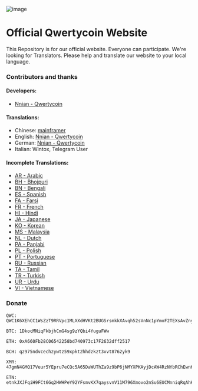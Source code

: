 ![image](https://cdn.qwertycoin.org/images/press/other/qwc-github-3.png)

# Official Qwertycoin Website
This Repository is for our official website. Everyone can participate.
We're looking for Translators. Please help and translate our website to your local language.

### Contributors and thanks

#### Developers:
- [Nnian - Qwertycoin](https://github.com/qwertycoin-org)

#### Translations:
- Chinese: [mainframer](https://github.com/mainframer)
- English: [Nnian - Qwertycoin](https://github.com/qwertycoin-org)
- German: [Nnian - Qwertycoin](https://github.com/qwertycoin-org)
- Italian: Wintox, Telegram User

#### Incomplete Translations:
- [AR - Arabic](https://github.com/qwertycoin-org/qwertycoin-org.github.io/blob/master/i18n/ar.json)
- [BH - Bhojpuri](https://github.com/qwertycoin-org/qwertycoin-org.github.io/blob/master/i18n/bh.json)
- [BN - Bengali](https://github.com/qwertycoin-org/qwertycoin-org.github.io/blob/master/i18n/bn.json)
- [ES - Spanish](https://github.com/qwertycoin-org/qwertycoin-org.github.io/blob/master/i18n/es.json)
- [FA - Farsi](https://github.com/qwertycoin-org/qwertycoin-org.github.io/blob/master/i18n/fa.json)
- [FR - French](https://github.com/qwertycoin-org/qwertycoin-org.github.io/blob/master/i18n/fr.json)
- [HI - Hindi](https://github.com/qwertycoin-org/qwertycoin-org.github.io/blob/master/i18n/hi.json)
- [JA - Japanese ](https://github.com/qwertycoin-org/qwertycoin-org.github.io/blob/master/i18n/ja.json)
- [KO - Korean ](https://github.com/qwertycoin-org/qwertycoin-org.github.io/blob/master/i18n/ko.json)
- [MS - Malaysia](https://github.com/qwertycoin-org/qwertycoin-org.github.io/blob/master/i18n/ms.json)
- [NL - Dutch ](https://github.com/qwertycoin-org/qwertycoin-org.github.io/blob/master/i18n/nl.json)
- [PA - Panjabi](https://github.com/qwertycoin-org/qwertycoin-org.github.io/blob/master/i18n/pa.json)
- [PL - Polish](https://github.com/qwertycoin-org/qwertycoin-org.github.io/blob/master/i18n/pl.json)
- [PT - Portuguese ](https://github.com/qwertycoin-org/qwertycoin-org.github.io/blob/master/i18n/pt.json)
- [RU - Russian ](https://github.com/qwertycoin-org/qwertycoin-org.github.io/blob/master/i18n/ru.json)
- [TA - Tamil ](https://github.com/qwertycoin-org/qwertycoin-org.github.io/blob/master/i18n/ta.json)
- [TR - Turkish](https://github.com/qwertycoin-org/qwertycoin-org.github.io/blob/master/i18n/tr.json)
- [UR - Urdu](https://github.com/qwertycoin-org/qwertycoin-org.github.io/blob/master/i18n/ur.json)
- [VI - Vietnamese](https://github.com/qwertycoin-org/qwertycoin-org.github.io/blob/master/i18n/vi.json)

### Donate

```
QWC: QWC1K6XEhCC1WsZzT9RRVpc1MLXXdHVKt2BUGSrsmkkXAvqh52sVnNc1pYmoF2TEXsAvZnyPaZu8MW3S8EWHNfAh7X2xa63P7Y
```
```
BTC: 1DkocMNiqFkbjhCmG4sg9zYQbi4YuguFWw
```
```
ETH: 0xA660Fb28C06542258bd740973c17F2632dff2517
```
```
BCH: qz975ndvcechzywtz59xpkt2hhdzkzt3vvt8762yk9
```
```
XMR: 47gmN4GMQ17Veur5YEpru7eCQc5A65DaWUThZa9z9bP6jNMYXPKAyjDcAW4RzNYbRChEwnKu1H3qt9FPW9CnpwZgNscKawX
```
```
ETN: etnkJXJFqiH9FCt6Gq2HWHPeY92YFsmvKX7qaysvnV11M796Xmovo2nSu6EUCMnniqRqAhKX9AQp31GbG3M2DiVM3qRDSQ5Vwq
```
